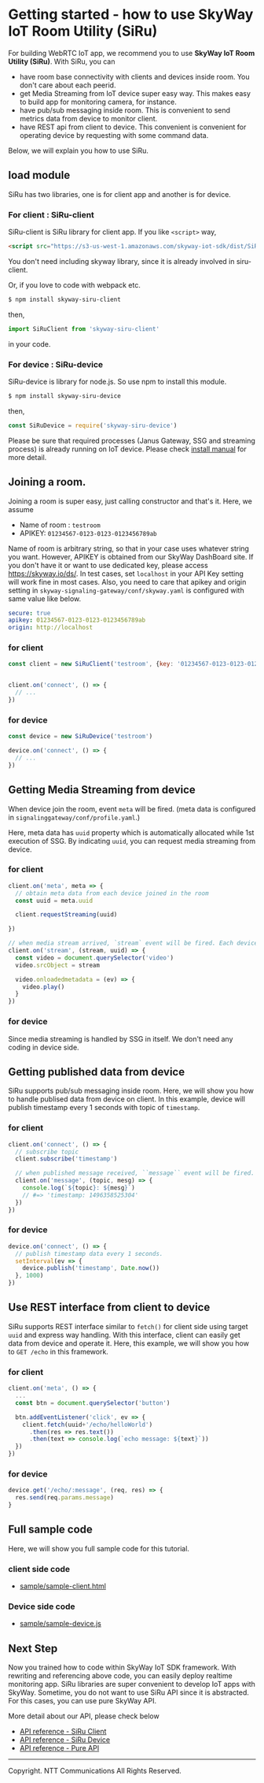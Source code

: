 # Getting started - how to use SkyWay IoT Room Utility (SiRu)

For building WebRTC IoT app, we recommend you to use **SkyWay IoT Room Utility (SiRu)**. With SiRu, you can

* have room base connectivity with clients and devices inside room. You don't care about each peerid.
* get Media Streaming from IoT device super easy way. This makes easy to build app for monitoring camera, for instance.
* have pub/sub messaging inside room. This is convenient to send metrics data from device to monitor client.
* have REST api from client to device. This convenient is convenient for operating device by requesting with some command data.

Below, we will explain you how to use SiRu.

## load module

SiRu has two libraries, one is for client app and another is for device.

### For client : SiRu-client

SiRu-client is SiRu library for client app. If you like ``<script>`` way,

```html
<script src="https://s3-us-west-1.amazonaws.com/skyway-iot-sdk/dist/SiRuClient.js"></script>
```

You don't need including skyway library, since it is already involved in siru-client.

Or, if you love to code with webpack etc. 

```bash
$ npm install skyway-siru-client
```

then,

```js
import SiRuClient from 'skyway-siru-client'
```

in your code.

### For device : SiRu-device

SiRu-device is library for node.js. So use npm to install this module.

```bash
$ npm install skyway-siru-device
```

then,

```js
const SiRuDevice = require('skyway-siru-device')
```

Please be sure that required processes (Janus Gateway, SSG and streaming process) is already running on IoT device. Please check [install manual](./how_to_install.md) for more detail.

## Joining a room.

Joining a room is super easy, just calling constructor and that's it. Here, we assume

* Name of room : ``testroom``
* APIKEY: ``01234567-0123-0123-0123456789ab``

Name of room is arbitrary string, so that in your case uses whatever string you want. However, APIKEY is obtained from our SkyWay DashBoard site. If you don't have it or want to use dedicated key, please access https://skyway.io/ds/. In test cases, set ``localhost`` in your API Key setting will work fine in most cases. Also, you need to care that apikey and origin setting in ``skyway-signaling-gateway/conf/skyway.yaml`` is configured with same value like below.

```yaml
secure: true
apikey: 01234567-0123-0123-0123456789ab
origin: http://localhost
```

### for client

```js
const client = new SiRuClient('testroom', {key: '01234567-0123-0123-0123456789ab'})


client.on('connect', () => {
  // ...
})
```

### for device

```js
const device = new SiRuDevice('testroom')

device.on('connect', () => {
  // ...
})
```

## Getting Media Streaming from device

When device join the room, event ``meta`` will be fired. (meta data is configured in ``signalinggateway/conf/profile.yaml``.)

Here, meta data has ``uuid`` property which is automatically allocated while 1st execution of SSG. By indicating ``uuid``, you can request media streaming from device.

### for client

```js
client.on('meta', meta => {
  // obtain meta data from each device joined in the room
  const uuid = meta.uuid

  client.requestStreaming(uuid)

})

// when media stream arrived, `stream` event will be fired. Each device is identified by uuid
client.on('stream', (stream, uuid) => {
  const video = document.querySelector('video')
  video.srcObject = stream

  video.onloadedmetadata = (ev) => {
    video.play()
  }
})
```

### for device

Since media streaming is handled by SSG in itself. We don't need any coding in device side.

## Getting published data from device

SiRu supports pub/sub messaging inside room. Here, we will show you how to handle publised data from device on client. In this example, device will publish timestamp every 1 seconds with topic of ``timestamp``.

### for client

```js
client.on('connect', () => {
  // subscribe topic
  client.subscribe('timestamp')

  // when published message received, ``message`` event will be fired.
  client.on('message', (topic, mesg) => {
    console.log(`${topic}: ${mesg}`)
    // #=> 'timestamp: 1496358525304'
  })
})
```

### for device

```js
device.on('connect', () => {
  // publish timestamp data every 1 seconds.
  setInterval(ev => {
    device.publish('timestamp', Date.now())
  }, 1000)
})
```

## Use REST interface from client to device

SiRu supports REST interface similar to ``fetch()`` for client side using target ``uuid`` and express way handling. With this interface, client can easily get data from device and operate it. Here, this example, we will show you how to ``GET /echo`` in this framework.

### for client

```js
client.on('meta', () => {
  ...
  const btn = document.querySelector('button')

  btn.addEventListener('click', ev => {
    client.fetch(uuid+'/echo/helloWorld')
      .then(res => res.text())
      .then(text => console.log(`echo message: ${text}`))
  })
})
```

### for device

```js
device.get('/echo/:message', (req, res) => {
  res.send(req.params.message)
}
```

## Full sample code

Here, we will show you full sample code for this tutorial.

### client side code

* [sample/sample-client.html](../sample/sample-client.html)

### Device side code

* [sample/sample-device.js](../sample/sample-device.js)

## Next Step

Now you trained how to code within SkyWay IoT SDK framework. With rewriting and referencing above code, you can easily deploy realtime monitoring app. SiRu libraries are super convenient to develop IoT apps with SkyWay. Sometime, you do not want to use SiRu API since it is abstracted. For this cases, you can use pure SkyWay API.

More detail about our API, please check below

* [API reference - SiRu Client](./apiref/siru_client.md)
* [API reference - SiRu Device](./apiref/siru_device.md)
* [API reference - Pure API](./apiref/pure_api.md)

---
Copyright. NTT Communications All Rights Reserved.
